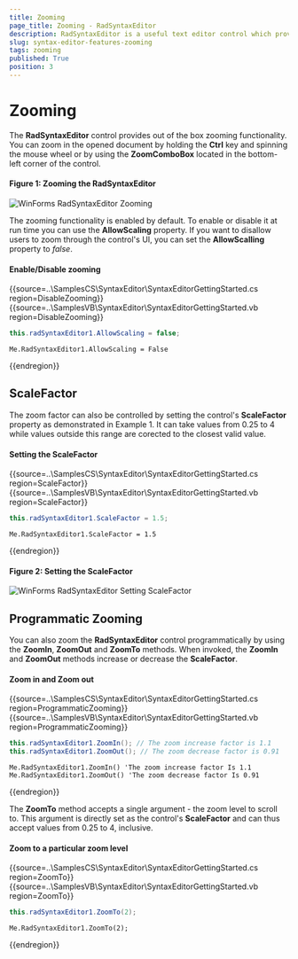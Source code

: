 ```yaml
---
title: Zooming
page_title: Zooming - RadSyntaxEditor
description: RadSyntaxEditor is a useful text editor control which provides built-in syntax highlighting and code editing experience
slug: syntax-editor-features-zooming
tags: zooming
published: True
position: 3
---
```


# Zooming

The **RadSyntaxEditor** control provides out of the box zooming functionality. You can zoom in the opened document by holding the **Ctrl** key and spinning the mouse wheel or by using the **ZoomComboBox** located in the bottom-left corner of the control.

#### Figure 1: Zooming the RadSyntaxEditor

![WinForms RadSyntaxEditor Zooming](images/zooming.gif)

The zooming functionality is enabled by default. To enable or disable it at run time you can use the **AllowScaling** property. If you want to disallow users to zoom through the control's UI, you can set the **AllowScalling** property to *false*.

#### Enable/Disable zooming

{{source=..\SamplesCS\SyntaxEditor\SyntaxEditorGettingStarted.cs region=DisableZooming}} 
{{source=..\SamplesVB\SyntaxEditor\SyntaxEditorGettingStarted.vb region=DisableZooming}}

````C#
this.radSyntaxEditor1.AllowScaling = false;

````
````VB.NET
Me.RadSyntaxEditor1.AllowScaling = False

````

{{endregion}} 

## ScaleFactor

The zoom factor can also be controlled by setting the control's **ScaleFactor** property as demonstrated in Example 1. It can take values from 0.25 to 4 while values outside this range are corected to the closest valid value.

#### Setting the ScaleFactor

{{source=..\SamplesCS\SyntaxEditor\SyntaxEditorGettingStarted.cs region=ScaleFactor}} 
{{source=..\SamplesVB\SyntaxEditor\SyntaxEditorGettingStarted.vb region=ScaleFactor}}

````C#
this.radSyntaxEditor1.ScaleFactor = 1.5;

````
````VB.NET
Me.RadSyntaxEditor1.ScaleFactor = 1.5

````

{{endregion}} 

#### Figure 2: Setting the ScaleFactor

![WinForms RadSyntaxEditor Setting ScaleFactor](images/zooming001.png)

## Programmatic Zooming

You can also zoom the **RadSyntaxEditor** control programmatically by using the **ZoomIn**, **ZoomOut** and **ZoomTo** methods. When invoked, the **ZoomIn** and **ZoomOut** methods increase or decrease the **ScaleFactor**.

#### Zoom in and Zoom out

{{source=..\SamplesCS\SyntaxEditor\SyntaxEditorGettingStarted.cs region=ProgrammaticZooming}} 
{{source=..\SamplesVB\SyntaxEditor\SyntaxEditorGettingStarted.vb region=ProgrammaticZooming}}

````C#
this.radSyntaxEditor1.ZoomIn(); // The zoom increase factor is 1.1
this.radSyntaxEditor1.ZoomOut(); // The zoom decrease factor is 0.91

````
````VB.NET
Me.RadSyntaxEditor1.ZoomIn() 'The zoom increase factor Is 1.1
Me.RadSyntaxEditor1.ZoomOut() 'The zoom decrease factor Is 0.91

````

{{endregion}} 

The **ZoomTo** method accepts a single argument - the zoom level to scroll to. This argument is directly set as the control's **ScaleFactor** and can thus accept values from 0.25 to 4, inclusive.

#### Zoom to a particular zoom level

{{source=..\SamplesCS\SyntaxEditor\SyntaxEditorGettingStarted.cs region=ZoomTo}} 
{{source=..\SamplesVB\SyntaxEditor\SyntaxEditorGettingStarted.vb region=ZoomTo}}

````C#
this.radSyntaxEditor1.ZoomTo(2);

````
````VB.NET
Me.RadSyntaxEditor1.ZoomTo(2);

````

{{endregion}} 
